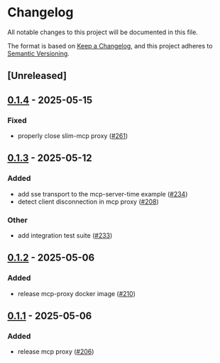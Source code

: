 # Changelog

All notable changes to this project will be documented in this file.

The format is based on [Keep a Changelog](https://keepachangelog.com/en/1.0.0/),
and this project adheres to [Semantic Versioning](https://semver.org/spec/v2.0.0.html).

## [Unreleased]

## [0.1.4](https://github.com/agntcy/slim/compare/slim-mcp-proxy-v0.1.3...slim-mcp-proxy-v0.1.4) - 2025-05-15

### Fixed

- properly close slim-mcp proxy ([#261](https://github.com/agntcy/slim/pull/261))

## [0.1.3](https://github.com/agntcy/slim/compare/slim-mcp-proxy-v0.1.2...slim-mcp-proxy-v0.1.3) - 2025-05-12

### Added

- add sse transport to the mcp-server-time example ([#234](https://github.com/agntcy/slim/pull/234))
- detect client disconnection in mcp proxy ([#208](https://github.com/agntcy/slim/pull/208))

### Other

- add integration test suite ([#233](https://github.com/agntcy/slim/pull/233))

## [0.1.2](https://github.com/agntcy/slim/compare/slim-mcp-proxy-v0.1.1...slim-mcp-proxy-v0.1.2) - 2025-05-06

### Added

- release mcp-proxy docker image ([#210](https://github.com/agntcy/slim/pull/210))

## [0.1.1](https://github.com/agntcy/slim/compare/slim-mcp-proxy-v0.1.0...slim-mcp-proxy-v0.1.1) - 2025-05-06

### Added

- release mcp proxy ([#206](https://github.com/agntcy/slim/pull/206))
